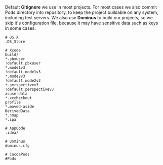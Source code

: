 Default **Gitignore** we use in most projects. For most cases we also commit Pods directory into repository, to keep the project buildable on any system, including test servers. We also use **Dominus** to build our projects, so we skip it's configuration file, because it may have sensitive data such as keys in some cases.

```
# OS X
.DS_Store

# Xcode
build/
*.pbxuser
!default.pbxuser
*.mode1v3
!default.mode1v3
*.mode2v3
!default.mode2v3
*.perspectivev3
!default.perspectivev3
xcuserdata
*.xccheckout
profile
*.moved-aside
DerivedData
*.hmap
*.ipa

# AppCode
.idea/

# Dominus
dominus.cfg

# CocoaPods
#Pods

```
